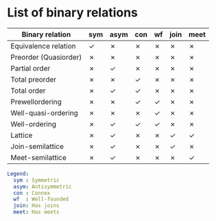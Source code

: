 # List of binary relations


Binary relation       |sym|asym|con|wf |join|meet
----------------------|---|----|---|---|----|----
Equivalence relation  | ✓ | ✗ | ✗ | ✗ | ✗ | ✗
Preorder (Quasiorder) | ✗ | ✗ | ✗ | ✗ | ✗ | ✗
Partial order         | ✗ | ✓ | ✗ | ✗ | ✗ | ✗
Total preorder        | ✗ | ✗ | ✓ | ✗ | ✗ | ✗
Total order           | ✗ | ✓ | ✓ | ✗ | ✗ | ✗
Prewellordering       | ✗ | ✗ | ✓ | ✓ | ✗ | ✗
Well-quasi-ordering   | ✗ | ✗ | ✗ | ✓ | ✗ | ✗
Well-ordering         | ✗ | ✓ | ✓ | ✓ | ✗ | ✗
Lattice               | ✗ | ✓ | ✗ | ✗ | ✓ | ✓
Join-semilattice      | ✗ | ✓ | ✗ | ✗ | ✓ | ✗
Meet-semilattice      | ✗ | ✓ | ✗ | ✗ | ✗ | ✓


```yaml
Legend:
  sym : Symmetric
  asym: Antisymmetric
  con : Connex
  wf  : Well-founded
  join: Has joins
  meet: Has meets
```

